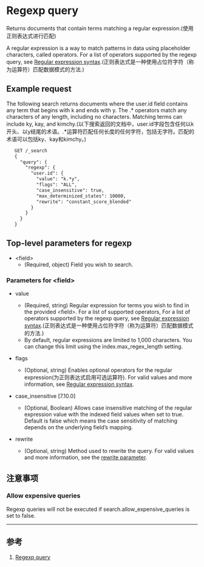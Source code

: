 # Regexp query
Returns documents that contain terms matching a regular expression.(使用正则表达式进行匹配)

A regular expression is a way to match patterns in data using placeholder characters, called operators. For a list of operators supported by the regexp query, see [Regular expression syntax](https://www.elastic.co/guide/en/elasticsearch/reference/current/regexp-syntax.html).(正则表达式是一种使用占位符字符（称为运算符）匹配数据模式的方法.)

## Example request
The following search returns documents where the user.id field contains any term that begins with k and ends with y. The .* operators match any characters of any length, including no characters. Matching terms can include ky, kay, and kimchy.(以下搜索返回的文档中，user.id字段包含任何以k开头、以y结尾的术语。.*运算符匹配任何长度的任何字符，包括无字符。匹配的术语可以包括ky、kay和kimchy。)
```txt
   GET /_search
   {
     "query": {
       "regexp": {
         "user.id": {
           "value": "k.*y",
           "flags": "ALL",
           "case_insensitive": true,
           "max_determinized_states": 10000,
           "rewrite": "constant_score_blended"
         }
       }
     }
   }
```

## Top-level parameters for regexp
+ \<field\>
  - (Required, object) Field you wish to search.

### Parameters for \<field\>
+ value
  - (Required, string) Regular expression for terms you wish to find in the provided \<field\>. For a list of supported operators, For a list of operators supported by the regexp query, see [Regular expression syntax](https://www.elastic.co/guide/en/elasticsearch/reference/current/regexp-syntax.html).(正则表达式是一种使用占位符字符（称为运算符）匹配数据模式的方法.)
  - By default, regular expressions are limited to 1,000 characters. You can change this limit using the index.max_regex_length setting.

+ flags
  - (Optional, string) Enables optional operators for the regular expression(为正则表达式启用可选运算符). For valid values and more information, see [Regular expression syntax](https://www.elastic.co/guide/en/elasticsearch/reference/current/regexp-syntax.html).

+ case_insensitive [7.10.0]
  - (Optional, Boolean) Allows case insensitive matching of the regular expression value with the indexed field values when set to true. Default is false which means the case sensitivity of matching depends on the underlying field’s mapping.

+ rewrite
  - (Optional, string) Method used to rewrite the query. For valid values and more information, see the [rewrite parameter](../016.Query%20Parameter/002.rewrite%20parameter.md).


## 注意事项
### Allow expensive queries
Regexp queries will not be executed if search.allow_expensive_queries is set to false.

---

## 参考
1. [Regexp query](https://www.elastic.co/guide/en/elasticsearch/reference/current/query-dsl-regexp-query.html)